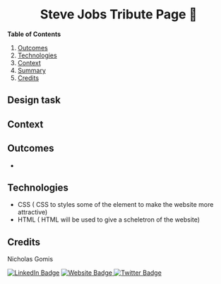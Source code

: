 <h1 align = "center">  Steve Jobs Tribute Page  </h1>


**Table of Contents**
1. [Outcomes](#{Outcomes}) 
2. [Technologies](#{Demo})
3. [Context](#{Context})
4. [Summary](#{Summary})
5. [Credits](#{Credits})


## Design task



## Context


## Outcomes

-


## Technologies

- CSS ( CSS to styles some of the element to make the website more attractive)
- HTML ( HTML  will be used to give a scheletron of the website)


## Credits

Nicholas Gomis

<p align="left">
  <a href="https://www.linkedin.com/in/nicholasgomis/">
    <img src="https://img.shields.io/badge/LinkedIn-blue?style=for-the-badge&logo=linkedin&logoColor=white" alt="LinkedIn Badge"></a>
  <a href="https://portfolio-nicholasgomis.vercel.app">
    <img src="https://img.shields.io/badge/Website-3b5998?style=for-the-badge&logo=google-chrome&logoColor=white" alt="Website Badge"/>
  </a>
  <a href="https://twitter.com/nicholasgomis">
    <img src="https://img.shields.io/badge/Twitter-blue?style=for-the-badge&logo=twitter&logoColor=white" alt="Twitter Badge"/>
  </a>
</p>
</br>
